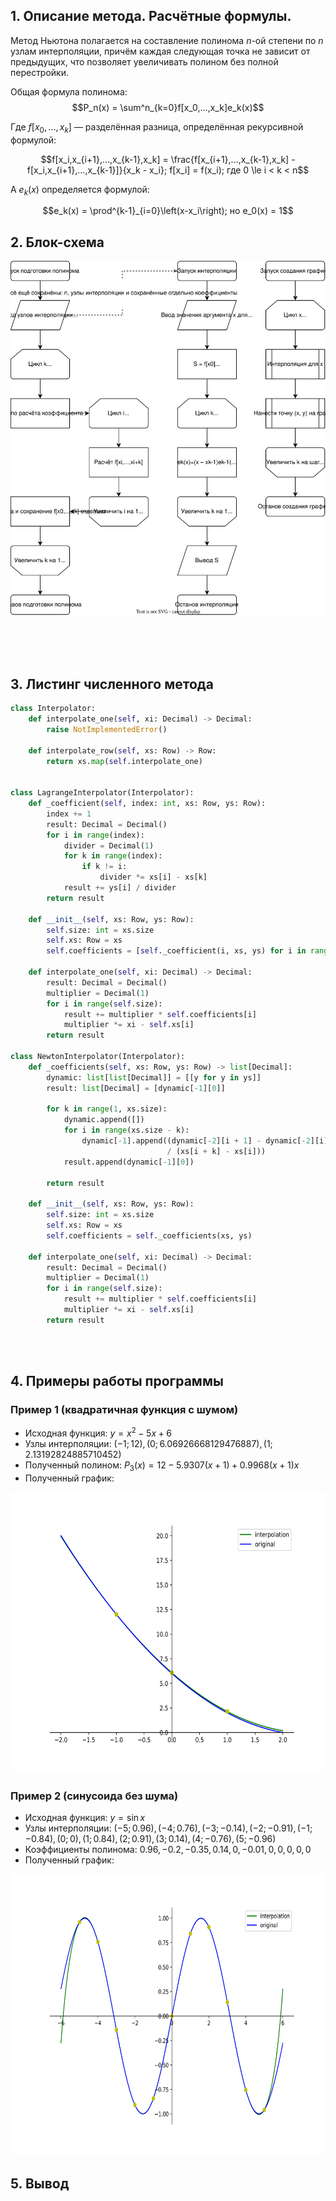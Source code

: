 ## 1. Описание метода. Расчётные формулы.
Метод Ньютона полагается на составление полинома $n$-ой степени по $n$ узлам интерполяции, причём каждая следующая точка не зависит от предыдущих, что позволяет увеличивать полином без полной перестройки.

Общая формула полинома:
$$P_n(x) = \sum^n_{k=0}f[x_0,...,x_k]e_k(x)$$

Где $f[x_0,...,x_k]$ — разделённая разница, определённая рекурсивной формулой:

$$f[x_i,x_{i+1},...,x_{k-1},x_k] = \frac{f[x_{i+1},...,x_{k-1},x_k] - f[x_i,x_{i+1},...,x_{k-1}]}{x_k - x_i}; f[x_i] = f(x_i); где 0 \le i < k < n$$

А $e_k(x)$ определяется формулой:

$$e_k(x) = \prod^{k-1}_{i=0}\left(x-x_i\right); но e_0(x) = 1$$

## 2. Блок-схема 
![diagram](../diagrams/4.interpolation.svg)

<br>
<br>
<br>

## 3. Листинг численного метода
```py
class Interpolator:
    def interpolate_one(self, xi: Decimal) -> Decimal:
        raise NotImplementedError()

    def interpolate_row(self, xs: Row) -> Row:
        return xs.map(self.interpolate_one)


class LagrangeInterpolator(Interpolator):
    def _coefficient(self, index: int, xs: Row, ys: Row):
        index += 1
        result: Decimal = Decimal()
        for i in range(index):
            divider = Decimal(1)
            for k in range(index):
                if k != i:
                    divider *= xs[i] - xs[k]
            result += ys[i] / divider
        return result

    def __init__(self, xs: Row, ys: Row):
        self.size: int = xs.size
        self.xs: Row = xs
        self.coefficients = [self._coefficient(i, xs, ys) for i in range(self.size)]

    def interpolate_one(self, xi: Decimal) -> Decimal:
        result: Decimal = Decimal()
        multiplier = Decimal(1)
        for i in range(self.size):
            result += multiplier * self.coefficients[i]
            multiplier *= xi - self.xs[i]
        return result

class NewtonInterpolator(Interpolator):
    def _coefficients(self, xs: Row, ys: Row) -> list[Decimal]:
        dynamic: list[list[Decimal]] = [[y for y in ys]]
        result: list[Decimal] = [dynamic[-1][0]]

        for k in range(1, xs.size):
            dynamic.append([])
            for i in range(xs.size - k):
                dynamic[-1].append((dynamic[-2][i + 1] - dynamic[-2][i]) 
                                   / (xs[i + k] - xs[i]))
            result.append(dynamic[-1][0])

        return result

    def __init__(self, xs: Row, ys: Row):
        self.size: int = xs.size
        self.xs: Row = xs
        self.coefficients = self._coefficients(xs, ys)

    def interpolate_one(self, xi: Decimal) -> Decimal:
        result: Decimal = Decimal()
        multiplier = Decimal(1)
        for i in range(self.size):
            result += multiplier * self.coefficients[i]
            multiplier *= xi - self.xs[i]
        return result
```

<br>
<br>

## 4. Примеры работы программы
### Пример 1 (квадратичная функция с шумом)
- Исходная функция: $y = x^2 - 5x + 6$
- Узлы интерполяции: $(-1; 12), (0; 6.06926668129476887), (1; 2.13192824885710452)$
- Полученный полином:
$P_3(x) = 12 - 5.9307(x + 1) + 0.9968(x + 1)x$
- Полученный график:
  
<img src="./graphs/4-1.svg" alt="graph-4-1" height="450"/>

### Пример 2 (синусоида без шума)
- Исходная функция: $y = \sin x$
- Узлы интерполяции: $(-5; 0.96), (-4; 0.76), (-3; -0.14), (-2; -0.91), (-1; -0.84), (0; 0), (1; 0.84), (2; 0.91), (3; 0.14), (4; -0.76), (5; -0.96)$
- Коэффициенты полинома: $0.96, -0.2, -0.35, 0.14, 0, -0.01, 0, 0, 0, 0, 0$
- Полученный график:
  
<img src="./graphs/4-2.svg" alt="graph-4-2" height="450"/>

## 5. Вывод

